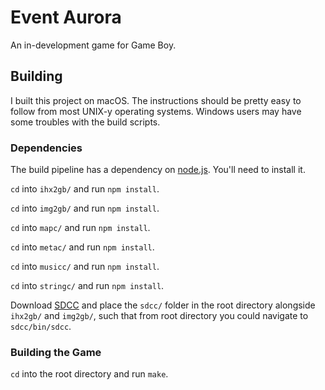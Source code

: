 # Event Aurora

An in-development game for Game Boy.

## Building

I built this project on macOS. The instructions should be pretty easy to follow from most UNIX-y operating systems. Windows users may have some troubles with the build scripts.

### Dependencies

The build pipeline has a dependency on [node.js](http://nodejs.org). You'll need to install it.

`cd` into `ihx2gb/` and run `npm install`.

`cd` into `img2gb/` and run `npm install`.

`cd` into `mapc/` and run `npm install`.

`cd` into `metac/` and run `npm install`.

`cd` into `musicc/` and run `npm install`.

`cd` into `stringc/` and run `npm install`.

Download [SDCC](http://sdcc.sourceforge.net) and place the `sdcc/` folder in the root directory alongside `ihx2gb/` and `img2gb/`, such that from root directory you could navigate to `sdcc/bin/sdcc`.

### Building the Game
`cd` into the root directory and run `make`.
